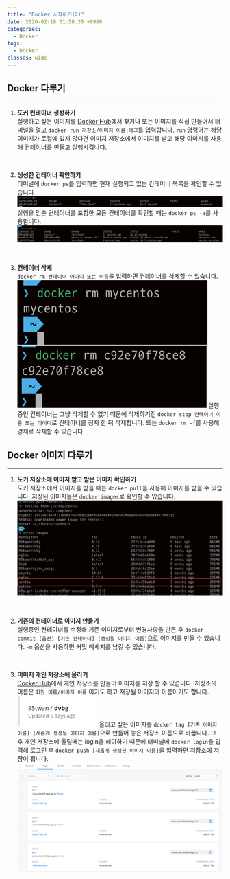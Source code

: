 ```yaml
---
title: "Docker 시작하기(2)"
date: 2020-02-18 01:58:30 +0900
categories:
  - Docker
tags:
  - Docker
classes: wide
---
```


## Docker 다루기
- - -
1. **도커 컨테이너 생성하기**   
실행하고 싶은 이미지를 [Docker Hub](https://hub.docker.com/)에서 찾거나 또는 이미지를 직접 만들어서 터미널을 열고 `docker run 저장소/이미지 이름:태그`를 입력합니다.
`run` 명령어는 해당이미지가 로컬에 있지 않다면 이미지 저장소에서 이미지를 받고 해당 이미지를 사용해 컨테이너를 만들고 실행시킵니다.
<br/>

2. **생성한 컨테이너 확인하기**   
터미널에 `docker ps`를 입력하면 현재 실행되고 있는 컨테이너 목록을 확인할 수 있습니다.
![](/assets/images/docker_start/02-01.png)
실행을 멈춘 컨테이너를 포함한 모든 컨테이너를 확인할 때는 `docker ps -a`를 사용합니다.
![](/assets/images/docker_start/02-02.png)
<br/>

3. **컨테이너 삭제**   
`docker rm 컨테이너 아이디 또는 이름`을 입력하면 컨테이너를 삭제할 수 있습니다.
![](/assets/images/docker_start/02-03.png)
![](/assets/images/docker_start/02-04.png)
실행중인 컨테이너는 그냥 삭제할 수 없기 때문에 삭제하기전 `docker stop 컨테이너 이름 또는 아이디`로 컨테이너를 정지 한 뒤 삭제합니다.
또는 `docker rm -f`를 사용해 강제로 삭제할 수 있습니다.

## Docker 이미지 다루기
- - -
1. **도커 저장소에 이미지 받고 받은 이미지 확인하기**   
도커 저장소에서 이미지를 받을 때는 `docker pull`을 사용해 이미지를 받을 수 있습니다.
저장된 이미지들은 `docker images`로 확인할 수 있습니다.
![](/assets/images/docker_start/02-05.png)
<br/>

2. **기존의 컨테이너로 이미지 만들기**   
실행중인 컨테이너를 수정해 기존 이미지로부터 변경사항을 만든 후
`docker commit [옵션] [기존 컨테이너] [생성될 이미지 이름]`으로 이미지를 만들 수 있습니다.
`-m` 옵션을 사용하면 커밋 메세지를 남길 수 있습니다.
<br/>

3. **이미지 개인 저장소에 올리기**   
[Docker Hub](https://hub.docker.com/)에서 개인 저장소를 만들어 이미지를 저장 할 수 있습니다. 저장소의 이름은 `회원 이름/이미지 이름` 이기도 하고 저장될 이미지의 이름이기도 합니다.
![](/assets/images/docker_start/02-06.png)
올리고 싶은 이미지를 `docker tag [기존 이미지 이름] [새롭게 생성될 이미지 이름]`으로 만들어 놓은 저장소 이름으로 바꿉니다.
그 후 개인 저장소에 올릴때는 login을 해야하기 때문에 터미널에 `docker login`을 입력해 로그인 후
`docker push [새롭게 생성된 이미지 이름]`을 입력하면 저장소에 저장이 됩니다.
![](/assets/images/docker_start/02-07.png)

